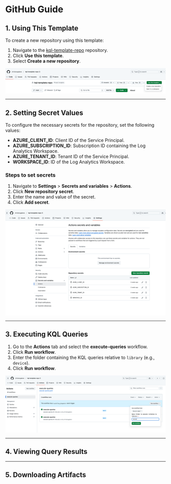 # GitHub Guide

## 1. Using This Template

To create a new repository using this template:

1. Navigate to the [kql-template-repo](https://github.com/christosgalano/kql-template-repo) repository.
2. Click **Use this template**.
3. Select **Create a new repository**.

![Using Template](/assets/images/github/use-template.png)

---

## 2. Setting Secret Values

To configure the necessary secrets for the repository, set the following values:

- **AZURE_CLIENT_ID**: Client ID of the Service Principal.
- **AZURE_SUBSCRIPTION_ID**: Subscription ID containing the Log Analytics Workspace.
- **AZURE_TENANT_ID**: Tenant ID of the Service Principal.
- **WORKSPACE_ID**: ID of the Log Analytics Workspace.

### Steps to set secrets

1. Navigate to **Settings** > **Secrets and variables** > **Actions**.
2. Click **New repository secret**.
3. Enter the name and value of the secret.
4. Click **Add secret**.

![Set Secrets](/assets/images/github/set-secrets.png)

---

## 3. Executing KQL Queries

1. Go to the **Actions** tab and select the **execute-queries** workflow.
2. Click **Run workflow**.
3. Enter the folder containing the KQL queries relative to `library` (e.g., `device`).
4. Click **Run workflow**.

![Run Workflow](/assets/images/github/run-workflow.png)

---

## 4. Viewing Query Results

---

## 5. Downloading Artifacts
